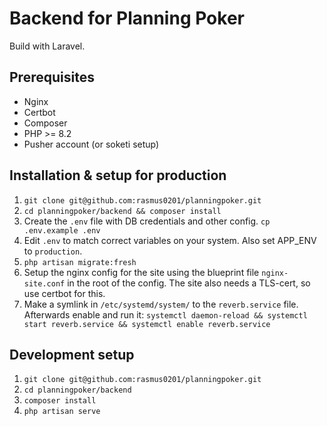 # Backend for Planning Poker
Build with Laravel.

## Prerequisites
- Nginx
- Certbot
- Composer
- PHP >= 8.2
- Pusher account (or soketi setup)

## Installation & setup for production
1. `git clone git@github.com:rasmus0201/planningpoker.git`
2. `cd planningpoker/backend && composer install`
3. Create the `.env` file with DB credentials and other config. `cp .env.example .env`
4. Edit `.env` to match correct variables on your system. Also set APP_ENV to `production`.
5. `php artisan migrate:fresh`
6. Setup the nginx config for the site using the blueprint file `nginx-site.conf` in the root of the config. The site also needs a TLS-cert, so use certbot for this.
7. Make a symlink in `/etc/systemd/system/` to the `reverb.service` file. Afterwards enable and run it: `systemctl daemon-reload && systemctl start reverb.service && systemctl enable reverb.service`


## Development setup
1. `git clone git@github.com:rasmus0201/planningpoker.git`
2. `cd planningpoker/backend`
3. `composer install`
4. `php artisan serve`
